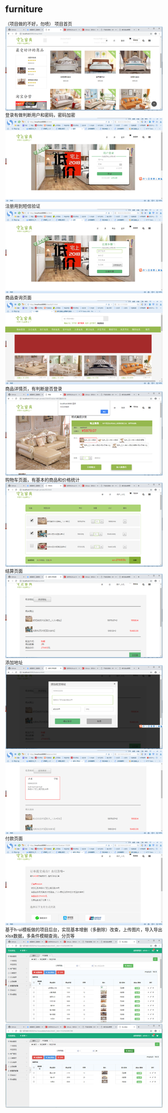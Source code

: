 # furniture
（项目做的不好，勿喷）
项目首页
![项目首页](https://github.com/yingjiari/furniture/blob/master/Ying-webui/src/main/webapp/images/zs05.png)
登录有做判断用户和密码，密码加密
![项目登录](https://github.com/yingjiari/furniture/blob/master/Ying-webui/src/main/webapp/images/zs03.png)
注册用到短信验证
![项目登录](https://github.com/yingjiari/furniture/blob/master/Ying-webui/src/main/webapp/images/zs04.png)
商品查询页面
![项目登录](https://github.com/yingjiari/furniture/blob/master/Ying-webui/src/main/webapp/images/zs01.png)
商品详情页，有判断是否登录
![项目登录](https://github.com/yingjiari/furniture/blob/master/Ying-webui/src/main/webapp/images/zs06.png)
购物车页面，有基本的商品和价格统计
![项目登录](https://github.com/yingjiari/furniture/blob/master/Ying-webui/src/main/webapp/images/zs07.png)
结算页面
![项目登录](https://github.com/yingjiari/furniture/blob/master/Ying-webui/src/main/webapp/images/zs08.png)
添加地址
![项目登录](https://github.com/yingjiari/furniture/blob/master/Ying-webui/src/main/webapp/images/zs09.png)
![项目登录](https://github.com/yingjiari/furniture/blob/master/Ying-webui/src/main/webapp/images/zs10.png)
付款页面
![项目登录](https://github.com/yingjiari/furniture/blob/master/Ying-webui/src/main/webapp/images/zs11.png)
基于h-ui模板做的项目后台，实现基本增删（多删除）改查，上传图片，导入导出xlsx数据，多条件模糊查询，分页等
![项目登录](https://github.com/yingjiari/furniture/blob/master/Ying-webui/src/main/webapp/images/zs12.png)
![项目登录](https://github.com/yingjiari/furniture/blob/master/Ying-webui/src/main/webapp/images/zs13.png)
